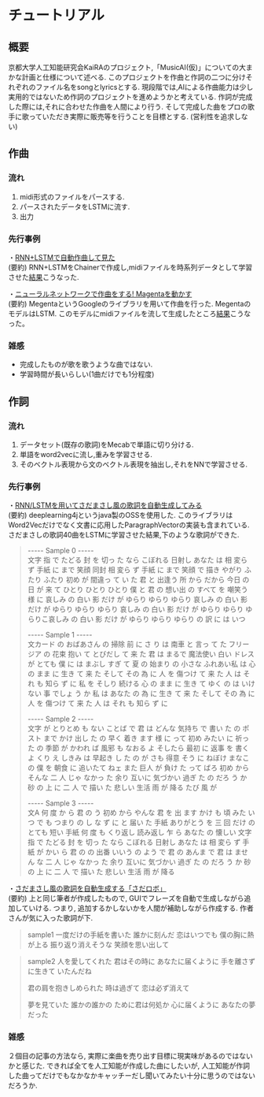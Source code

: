 # チュートリアル

## 概要
京都大学人工知能研究会KaiRAのプロジェクト,「MusicAI(仮)」についての大まかな計画と仕様について述べる. このプロジェクトを作曲と作詞の二つに分けそれぞれのファイル名をsongとlyricsとする. 現段階では,AIによる作曲能力は少し実用的ではないため作詞のプロジェクトを進めようかと考えている. 作詞が完成した際には,それに合わせた作曲を人間により行う. そして完成した曲をプロの歌手に歌っていただき実際に販売等を行うことを目標とする. (営利性を追求しない)

## 作曲
### 流れ
1. midi形式のファイルをパースする.
2. パースされたデータをLSTMに流す.
3. 出力

### 先行事例
・[RNN+LSTMで自動作曲して見た](https://qiita.com/komakomako/items/9ba38fc38f098c0e8b9b)  
(要約) RNN+LSTMをChainerで作成し,midiファイルを時系列データとして学習させた[結果](https://s3-ap-northeast-1.amazonaws.com/komahirokazu-share/rnnlstm.mp3)こうなった.

・[ニューラルネットワークで作曲をする! Magentaを動かす](https://qiita.com/marshi/items/0f6fbbe39c4381457b0a)  
(要約) MegentaというGoogleのライブラリを用いて作曲を行った. MegentaのモデルはLSTM. このモデルにmidiファイルを流して生成したところ[結果](https://soundcloud.com/ig4osq8tqokz/magenta1)こうなった。

### 雑感
- 完成したものが歌を歌うような曲ではない.
- 学習時間が長いらしい(1曲だけでも1分程度)


## 作詞
### 流れ
1. データセット(既存の歌詞)をMecabで単語に切り分ける.
2. 単語をword2vecに流し,重みを学習させる.
3. そのベクトル表現から文のベクトル表現を抽出し,それをNNで学習させる.

### 先行事例
・[RNN/LSTMを用いてさだまさし風の歌詞を自動生成してみる](https://qiita.com/moaikids/items/5c4f32d73716478fc1e1)  
(要約) deeplearning4jというjava製のOSSを使用した. このライブラリはWord2Vecだけでなく文書に応用したParagraphVectorの実装も含まれている. さだまさしの歌詞40曲をLSTMに学習させた結果,下のような歌詞ができた.

> ----- Sample 0 -----  
> 文字 指 で たどる 封 を 切っ た なら こぼれる 日射し あなた は 相 変ら ず 手紙 に まで 笑顔 同封 相 変ら ず 手紙 に まで 笑顔 で 描き やがり ふたり ふたり 初め が 間違っ て い た 君 と 出逢う 所 から だから 今日 の 日 が 来 て ひとり ひとり ひとり 僕 と 君 の 想い出 の すべて を 嘲笑う 様 に 哀しみ の 白い 影 だけ が ゆらり ゆらり ゆらり 哀しみ の 白い 影 だけ が ゆらり ゆらり ゆらり 哀しみ の 白い 影 だけ が ゆらり ゆらり ゆらりこ哀しみ の 白い 影 だけ が ゆらり ゆらり ゆらり の 訳 に は いつ
> 
> ----- Sample 1 -----  
> 文カード の おばあさん の 掃除 前 に さ り は 南車 と 言っ て た フリージア の 花束 抱い て とびだし て 来 た 君 は まるで 魔法使い 白い ドレス が とても 僕 に は まぶし すぎ て 夏 の 始まり の 小さな ふれあい私 は 心 の まま に 生き て 来 た そして その 為 に 人 を 傷つけ て 来 た 人 は それ も 知ら ず に 私 を そしり 続ける 心 の まま に 生き て ゆく の は いけ ない 事 でしょ う か 私 は あなた の 為 に 生き て 来 た そして その 為 に 人 を 傷つけ て 来 た 人 は それ も 知ら ず に
> 
> ----- Sample 2 -----  
> 文字 が とりとめ も ない ことば で 君 は どんな 気持ち で 書い た の ポスト まで かけ 出し た の 早く 着き ます 様 に って 初め みたい に 祈っ た の 季節 が かわれ ば 風邪 も なおる よ そしたら 最初 に 返事 を 書く よ くり え しきみ は 早起き し た の が さも 得意 そう に ねぼけ まなこ の 僕 を 朝食 に 追いたて ねェ また 巨人 が 負け た って ばろ 初め から そんな 二 人 じゃ なかっ た 余り 互いに 気づかい 過ぎ た の だろ う か 砂 の 上 に 二 人 で 描い た 悲しい 生活 雨 が 降る たび 風 が
> 
> ----- Sample 3 -----  
> 文A 何 度 か ら 君 の う 初め から やんな 君 を 出 ます かけ も 頃 みた いつ で も つまり の し な ず に と 届い た 手紙 ありがとう を 三 回 だけ の とても 短い 手紙 何 度 も くり返し 読み返し 乍 ら あなた の 懐しい 文字 指 で たどる 封 を 切っ た なら こぼれる 日射し あなた は 相 変ら ず 手紙 が かい ら 君 の の 出番 いいう の よう で 君 の あんま で 君 は ませ ん な 二 人 じゃ なかっ た 余り 互いに 気づかい 過ぎ た の だろ う か 砂 の 上 に 二 人 で 描い た 悲しい 生活 雨 が 降る

・[さだまさし風の歌詞を自動生成する「さだロボ」](https://qiita.com/moaikids/items/ade33723066f5bd50967)  
(要約) 上と同じ筆者が作成したもので, GUIでフレーズを自動で生成しながら追加していける. つまり, 追加するかしないかを人間が補助しながら作成する. 作者さんが気に入った歌詞が下.
> sample1
> 一度だけの手紙を書いた
> 誰かに刻んだ
> 恋はいつでも
> 僕の胸に熱が上る
> 振り返り消えそうな
> 笑顔を思い出して
  
> sample2
> 人を愛してくれた
> 君はその時に
> あなたに届くように
> 手を離さずに生きて
> いたんだね
> 
> 君の肩を抱きしめられた
> 時は過ぎて
> 恋は必ず消えて
> 
> 夢を見ていた
> 誰かの誰かの
> ために君は何処か
> 心に届くように
> あなたの夢だった  

### 雑感
２個目の記事の方法なら, 実際に楽曲を売り出す目標に現実味があるのではないかと感じた. できれば全てを人工知能が作成した曲にしたいが, 人工知能が作詞した曲ってだけでもなかなかキャッチーだし聞いてみたい十分に思うのではないだろうか.
